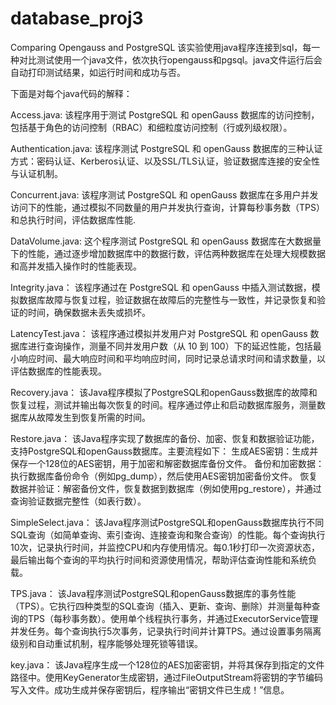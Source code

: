 # database_proj3
Comparing Opengauss and PostgreSQL
该实验使用java程序连接到sql，每一种对比测试使用一个java文件，依次执行opengauss和pgsql。java文件运行后会自动打印测试结果，如运行时间和成功与否。

下面是对每个java代码的解释：

Access.java:
该程序用于测试 PostgreSQL 和 openGauss 数据库的访问控制，包括基于角色的访问控制（RBAC）和细粒度访问控制（行或列级权限）。

Authentication.java:
该程序测试 PostgreSQL 和 openGauss 数据库的三种认证方式：密码认证、Kerberos认证、以及SSL/TLS认证，验证数据库连接的安全性与认证机制。

Concurrent.java:
该程序测试 PostgreSQL 和 openGauss 数据库在多用户并发访问下的性能，通过模拟不同数量的用户并发执行查询，计算每秒事务数（TPS）和总执行时间，评估数据库性能.

DataVolume.java:
这个程序测试 PostgreSQL 和 openGauss 数据库在大数据量下的性能，通过逐步增加数据库中的数据行数，评估两种数据库在处理大规模数据和高并发插入操作时的性能表现。

Integrity.java：
该程序通过在 PostgreSQL 和 openGauss 中插入测试数据，模拟数据库故障与恢复过程，验证数据在故障后的完整性与一致性，并记录恢复和验证的时间，确保数据未丢失或损坏。

LatencyTest.java：
该程序通过模拟并发用户对 PostgreSQL 和 openGauss 数据库进行查询操作，测量不同并发用户数（从 10 到 100）下的延迟性能，包括最小响应时间、最大响应时间和平均响应时间，同时记录总请求时间和请求数量，以评估数据库的性能表现。

Recovery.java：
该Java程序模拟了PostgreSQL和openGauss数据库的故障和恢复过程，测试并输出每次恢复的时间。程序通过停止和启动数据库服务，测量数据库从故障发生到恢复所需的时间。

Restore.java：
该Java程序实现了数据库的备份、加密、恢复和数据验证功能，支持PostgreSQL和openGauss数据库。主要流程如下：
生成AES密钥：生成并保存一个128位的AES密钥，用于加密和解密数据库备份文件。
备份和加密数据：执行数据库备份命令（例如pg_dump），然后使用AES密钥加密备份文件。
恢复数据并验证：解密备份文件，恢复数据到数据库（例如使用pg_restore），并通过查询验证数据完整性（如表行数）。

SimpleSelect.java：
该Java程序测试PostgreSQL和openGauss数据库执行不同SQL查询（如简单查询、索引查询、连接查询和聚合查询）的性能。每个查询执行10次，记录执行时间，并监控CPU和内存使用情况。每0.1秒打印一次资源状态，最后输出每个查询的平均执行时间和资源使用情况，帮助评估查询性能和系统负载。

TPS.java：
该Java程序测试PostgreSQL和openGauss数据库的事务性能（TPS）。它执行四种类型的SQL查询（插入、更新、查询、删除）并测量每种查询的TPS（每秒事务数）。使用单个线程执行事务，并通过ExecutorService管理并发任务。每个查询执行5次事务，记录执行时间并计算TPS。通过设置事务隔离级别和自动重试机制，程序能够处理死锁等错误。

key.java：
该Java程序生成一个128位的AES加密密钥，并将其保存到指定的文件路径中。使用KeyGenerator生成密钥，通过FileOutputStream将密钥的字节编码写入文件。成功生成并保存密钥后，程序输出“密钥文件已生成！”信息。
